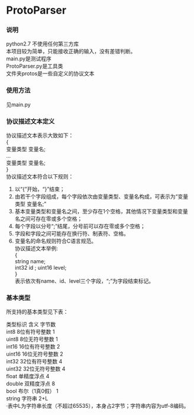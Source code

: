 # ProtoParser
### 说明
python2.7
不使用任何第三方库  
本项目较为简单，只能接收正确的输入，没有差错判断。  
main.py是测试程序  
ProtoParser.py是工具类  
文件夹protos是一些自定义的协议文本  
### 使用方法
见main.py
### 协议描述文本定义  
协议描述文本表示大致如下：  
{  
	变量类型 变量名;  
	...  
	变量类型 变量名;  
}  
协议描述文本符合以下规则：  
1. 以“{”开始，“}”结束；  
2. 由若干个字段组成，每个字段依次由变量类型、变量名构成，可表示为“变量类型 变量名;”  
3. 基本变量类型和变量名之间，至少存在1个空格，其他情况下变量类型和变量名之间可存在零或多个空格；  
4. 每个字段以分号“;”结尾，分号前可以存在零或多个空格；  
5. 字段和字段之间可能存在换行符、制表符、空格。  
6. 变量名的命名规则符合C语言规范。  
协议描述文本举例:  
{  
    string name;  
    int32  id  ;  uint16 level;  
}  
表示依次有name、id、level三个字段，“;”为字段结束标记。  
### 基本类型  
所支持的基本类型见下表：

类型标识	含义	字节数  
int8	8位有符号整数	1   
uint8	8位无符号整数	1  
int16	16位有符号整数	2  
uint16	16位无符号整数	2  
int32	32位有符号整数	4  
uint32	32位无符号整数	4  
float	单精度浮点	4  
double	双精度浮点	8  
bool	布尔（1真0假）	1  
string	字符串	2+L  
·表中L为字符串长度（不超过65535），本身占2字节；字符串内容为utf-8编码。  

